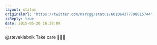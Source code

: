 ```yaml
---
layout: status
originalUrl: 'https://twitter.com/marcgg/status/601064377798815744'
isReply: true
date: 2015-05-20 16:38:09
---
```


@steveklabnik Take care 💛💙💚
